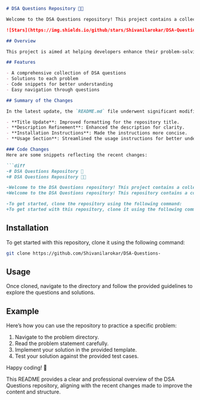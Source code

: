 ```markdown
# DSA Questions Repository 🎉🤖

Welcome to the DSA Questions repository! This project contains a collection of data structure and algorithm questions designed to help you improve your coding skills. Additionally, the formatting has been improved for better readability.

![Stars](https://img.shields.io/github/stars/Shivanilarokar/DSA-Questions-?style=social) ![Forks](https://img.shields.io/github/forks/Shivanilarokar/DSA-Questions-?style=social) ![Issues](https://img.shields.io/github/issues/Shivanilarokar/DSA-Questions-)

## Overview

This project is aimed at helping developers enhance their problem-solving skills through practical coding exercises. The questions range from basic to advanced levels, making it suitable for all skill sets.

## Features

- A comprehensive collection of DSA questions
- Solutions to each problem
- Code snippets for better understanding
- Easy navigation through questions

## Summary of the Changes

In the latest update, the `README.md` file underwent significant modifications to enhance clarity and readability. Here are some of the key updates made in the README:

- **Title Update**: Improved formatting for the repository title.
- **Description Refinement**: Enhanced the description for clarity.
- **Installation Instructions**: Made the instructions more concise.
- **Usage Section**: Streamlined the usage instructions for better understanding.

### Code Changes
Here are some snippets reflecting the recent changes:

```diff
-# DSA Questions Repository 🤖
+# DSA Questions Repository 🎉🤖

-Welcome to the DSA Questions repository! This project contains a collection of Data Structure and Algorithm questions designed to help you improve your coding skills.
+Welcome to the DSA Questions repository! This repository contains a collection of data structure and algorithm questions to help you master coding interviews and improve your problem-solving skills.

-To get started, clone the repository using the following command:
+To get started with this repository, clone it using the following command:
```

## Installation

To get started with this repository, clone it using the following command:

```bash
git clone https://github.com/Shivanilarokar/DSA-Questions-
```

## Usage

Once cloned, navigate to the directory and follow the provided guidelines to explore the questions and solutions.

## Example

Here’s how you can use the repository to practice a specific problem:

1. Navigate to the problem directory.
2. Read the problem statement carefully.
3. Implement your solution in the provided template.
4. Test your solution against the provided test cases.

Happy coding! 🚀

This README provides a clear and professional overview of the DSA Questions repository, aligning with the recent changes made to improve the content and structure.
```